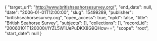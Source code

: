 {
  "target_url": "http://www.britishseahorsesurvey.org/", 
  "end_date": null, 
  "date": "2006-01-01T12:00:00", 
  "slug": 15499289, 
  "publisher": "britishseahorsesurvey.org", 
  "open_access": true, 
  "npld": false, 
  "title": "British Seahorse Survey", 
  "subjects": [], 
  "collections": [], 
  "record_id": "20060101T120000//IYZL5W1UePuDKX8G9QHcw==", 
  "scope": "root", 
  "start_date": null
}


